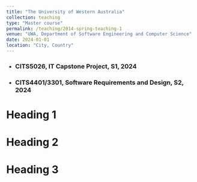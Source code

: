 ```yaml
---
title: "The University of Western Australia"
collection: teaching
type: "Master course"
permalink: /teaching/2014-spring-teaching-1
venue: "UWA, Department of Software Engineering and Computer Science"
date: 2024-01-01
location: "City, Country"
---
```


- ### CITS5026, IT Capstone Project, S1, 2024
- ### CITS4401/3301, Software Requirements and Design, S2, 2024

Heading 1
======

Heading 2
======

Heading 3
======

